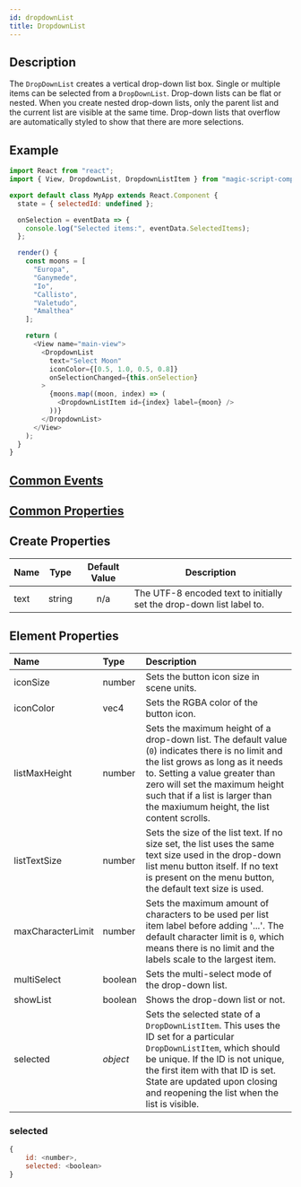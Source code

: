 ```yaml
---
id: dropdownList
title: DropdownList
---
```


## Description

The `DropDownList` creates a vertical drop-down list box. Single or multiple items can be selected from a `DropDownList`. Drop-down lists can be flat or nested. When you create nested drop-down lists, only the parent list and the current list are visible at the same time. Drop-down lists that overflow are automatically styled to show that there are more selections.

## Example

```javascript
import React from "react";
import { View, DropdownList, DropdownListItem } from "magic-script-components";

export default class MyApp extends React.Component {
  state = { selectedId: undefined };

  onSelection = eventData => {
    console.log("Selected items:", eventData.SelectedItems);
  };

  render() {
    const moons = [
      "Europa",
      "Ganymede",
      "Io",
      "Callisto",
      "Valetudo",
      "Amalthea"
    ];

    return (
      <View name="main-view">
        <DropdownList
          text="Select Moon"
          iconColor={[0.5, 1.0, 0.5, 0.8]}
          onSelectionChanged={this.onSelection}
        >
          {moons.map((moon, index) => (
            <DropdownListItem id={index} label={moon} />
          ))}
        </DropdownList>
      </View>
    );
  }
}
```

## [Common Events](../types/Events.md)

## [Common Properties](../types/Properties.md)

## Create Properties

| Name | Type   | Default Value | Description                                                          |
| ---- | ------ | :-----------: | -------------------------------------------------------------------- |
| text | string |      n/a      | The UTF-8 encoded text to initially set the drop-down list label to. |

## Element Properties

| Name              | Type     | Description                                                                                                                                                                                                                                                                                 |
| :---------------- | :------- | :------------------------------------------------------------------------------------------------------------------------------------------------------------------------------------------------------------------------------------------------------------------------------------------ |
| iconSize          | number   | Sets the button icon size in scene units.                                                                                                                                                                                                                                                   |
| iconColor         | vec4     | Sets the RGBA color of the button icon.                                                                                                                                                                                                                                                     |
| listMaxHeight     | number   | Sets the maximum height of a drop-down list. The default value (`0`) indicates there is no limit and the list grows as long as it needs to. Setting a value greater than zero will set the maximum height such that if a list is larger than the maxiumum height, the list content scrolls. |
| listTextSize      | number   | Sets the size of the list text. If no size set, the list uses the same text size used in the drop-down list menu button itself. If no text is present on the menu button, the default text size is used.                                                                                    |
| maxCharacterLimit | number   | Sets the maximum amount of characters to be used per list item label before adding '...'. The default character limit is `0`, which means there is no limit and the labels scale to the largest item.                                                                                       |
| multiSelect       | boolean  | Sets the multi-select mode of the drop-down list.                                                                                                                                                                                                                                           |
| showList          | boolean  | Shows the drop-down list or not.                                                                                                                                                                                                                                                            |
| selected          | _object_ | Sets the selected state of a `DropDownListItem`. This uses the ID set for a particular `DropDownListItem`, which should be unique. If the ID is not unique, the first item with that ID is set. State are updated upon closing and reopening the list when the list is visible.             |

### selected

```javascript
{
    id: <number>,
    selected: <boolean>
}
```
